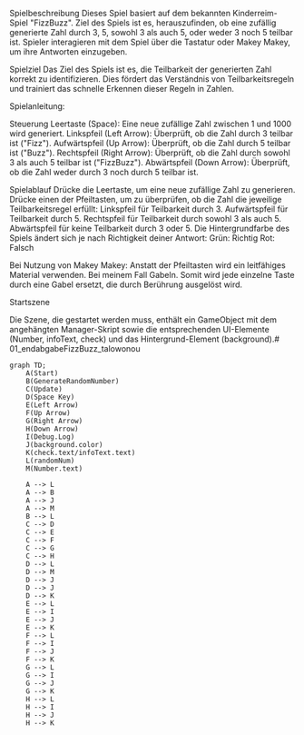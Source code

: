 Spielbeschreibung
Dieses Spiel basiert auf dem bekannten Kinderreim-Spiel "FizzBuzz". Ziel des Spiels ist es, herauszufinden, ob eine zufällig generierte Zahl durch 3, 5, sowohl 3 als auch 5, oder weder 3 noch 5 teilbar ist. Spieler interagieren mit dem Spiel über die Tastatur oder Makey Makey, um ihre Antworten einzugeben.

Spielziel
Das Ziel des Spiels ist es, die Teilbarkeit der generierten Zahl korrekt zu identifizieren. Dies fördert das Verständnis von Teilbarkeitsregeln und trainiert das schnelle Erkennen dieser Regeln in Zahlen.

Spielanleitung:

Steuerung
Leertaste (Space): Eine neue zufällige Zahl zwischen 1 und 1000 wird generiert.
Linkspfeil (Left Arrow): Überprüft, ob die Zahl durch 3 teilbar ist ("Fizz").
Aufwärtspfeil (Up Arrow): Überprüft, ob die Zahl durch 5 teilbar ist ("Buzz").
Rechtspfeil (Right Arrow): Überprüft, ob die Zahl durch sowohl 3 als auch 5 teilbar ist ("FizzBuzz").
Abwärtspfeil (Down Arrow): Überprüft, ob die Zahl weder durch 3 noch durch 5 teilbar ist.

Spielablauf
Drücke die Leertaste, um eine neue zufällige Zahl zu generieren.
Drücke einen der Pfeiltasten, um zu überprüfen, ob die Zahl die jeweilige Teilbarkeitsregel erfüllt:
Linkspfeil für Teilbarkeit durch 3.
Aufwärtspfeil für Teilbarkeit durch 5.
Rechtspfeil für Teilbarkeit durch sowohl 3 als auch 5.
Abwärtspfeil für keine Teilbarkeit durch 3 oder 5.
Die Hintergrundfarbe des Spiels ändert sich je nach Richtigkeit deiner Antwort:
Grün: Richtig
Rot: Falsch

Bei Nutzung von Makey Makey:
Anstatt der Pfeiltasten wird ein leitfähiges Material verwenden. Bei meinem Fall Gabeln.
Somit wird jede einzelne Taste durch eine Gabel ersetzt, die durch Berührung ausgelöst wird.

Startszene

Die Szene, die gestartet werden muss, enthält ein GameObject mit dem angehängten Manager-Skript sowie die entsprechenden UI-Elemente (Number, infoText, check) und das Hintergrund-Element (background).# 01_endabgabeFizzBuzz_talowonou


```mermaid
graph TD;
    A(Start)
    B(GenerateRandomNumber)
    C(Update)
    D(Space Key)
    E(Left Arrow)
    F(Up Arrow)
    G(Right Arrow)
    H(Down Arrow)
    I(Debug.Log)
    J(background.color)
    K(check.text/infoText.text)
    L(randomNum)
    M(Number.text)

    A --> L
    A --> B
    A --> J
    A --> M
    B --> L
    C --> D
    C --> E
    C --> F
    C --> G
    C --> H
    D --> L
    D --> M
    D --> J
    D --> J
    D --> K
    E --> L
    E --> I
    E --> J
    E --> K
    F --> L
    F --> I
    F --> J
    F --> K
    G --> L
    G --> I
    G --> J
    G --> K
    H --> L
    H --> I
    H --> J
    H --> K

